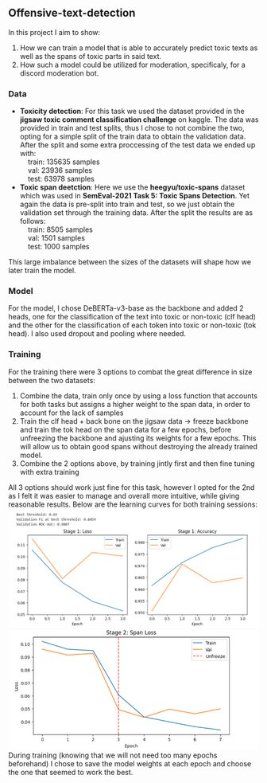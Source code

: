 ## Offensive-text-detection
In this project I aim to show:
1. How we can train a model that is able to accurately predict toxic texts as well as the spans of toxic parts in said text.
2. How such a model could be utilized for moderation, specificaly, for a discord moderation bot.

### Data
* **Toxicity detection**: For this task we used the dataset provided in the **jigsaw toxic comment classification challenge** on kaggle. The data was provided in train and test splits, thus I chose to not combine
the two, opting for a simple split of the train data to obtain the validation data. After the split and some extra proccessing of the test data we ended up with:\
&nbsp;&nbsp;&nbsp;&nbsp;train: 135635 samples\
&nbsp;&nbsp;&nbsp;&nbsp;val: 23936 samples\
&nbsp;&nbsp;&nbsp;&nbsp;test: 63978 samples
* **Toxic span deetction**: Here we use the **heegyu/toxic-spans** dataset which was used in **SemEval-2021 Task 5: Toxic Spans Detection**. Yet again the data is pre-split into train and test, so we just obtain
the validation set through the training data. After the split the results are as follows:\
&nbsp;&nbsp;&nbsp;&nbsp;train: 8505 samples\
&nbsp;&nbsp;&nbsp;&nbsp;val: 1501 samples\
&nbsp;&nbsp;&nbsp;&nbsp;test: 1000 samples

This large imbalance between the sizes of the datasets will shape how we later train the model.

### Model
For the model, I chose DeBERTa-v3-base as the backbone and added 2 heads, one for the classification of the text into toxic or non-toxic (clf head) and the other for the classification of each token into toxic or non-toxic (tok head).
I also used dropout and pooling where needed.

### Training 
For the training there were 3 options to combat the great difference in size between the two datasets:
1. Combine the data, train only once by using a loss function that accounts for both tasks but assigns a higher weight to the span data, in order to account for the lack of samples
2. Train the clf head + back bone on the jigsaw data -> freeze backbone and train the tok head on the span data for a few epochs, before unfreezing the backbone and ajusting its weights for a few epochs. This will
allow us to obtain good spans without destroying the already trained model.
3. Combine the 2 options above, by training jintly first and then fine tuning with extra training

All 3 options should work just fine for this task, however I opted for the 2nd as I felt it was easier to manage and overall more intuitive, while giving reasonable results. Below are the learning curves for both
training sessions:
![toxic](assets/toxicity-images.png)
![span](assets/span-image2.png)
During training (knowing that we will not need too many epochs beforehand) I chose to save the model weights at each epoch and choose the one that seemed to work the best.




  
